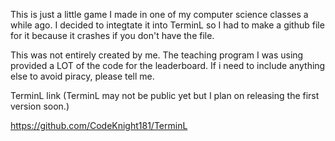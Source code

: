 This is just a little game I made in one of my computer science classes a while ago. I decided to integtate it into TerminL so I had to make a github file for it because it crashes if you don't have the file.

This was not entirely created by me. The teaching program I was using provided a LOT of the code for the leaderboard. If i need to include anything else to avoid piracy, please tell me.

TerminL link
(TerminL may not be public yet but I plan on releasing the first version soon.)

https://github.com/CodeKnight181/TerminL
